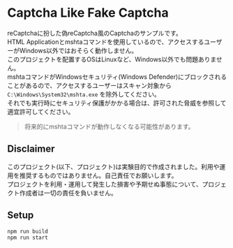 # Captcha Like Fake Captcha

reCaptchaに扮した偽reCaptcha風のCaptchaのサンプルです。  
HTML Applicationとmshtaコマンドを使用しているので、アクセスするユーザーがWindows以外ではおそらく動作しません。  
このプロジェクトを配置するOSはLinuxなど、Windows以外でも問題ありません。  
mshtaコマンドがWindowsセキュリティ(Windows Defender)にブロックされることがあるので、アクセスするユーザーはスキャン対象から `C:\Windows\System32\mshta.exe` を除外してください。  
それでも実行時にセキュリティ保護がかかる場合は、許可された脅威を参照して適宜許可してください。

> 将来的にmshtaコマンドが動作しなくなる可能性があります。

## Disclaimer

このプロジェクト(以下、プロジェクト)は実験目的で作成されました。利用や運用を推奨するものではありません。自己責任でお願いします。  
プロジェクトを利用・運用して発生した損害や予期せぬ事態について、プロジェクト作成者は一切の責任を負いません。

## Setup

```bash
npm run build
npm run start
```
